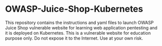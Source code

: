 # OWASP-Juice-Shop-Kubernetes
This repository contains the instructions and yaml files to launch OWASP Juice Shop vulnerable website for learning web application pentesting and it is deployed on Kubernetes.
This is a vulnerable website for education purpose only. Do not expose it to the Internet. Use at your own risk.


